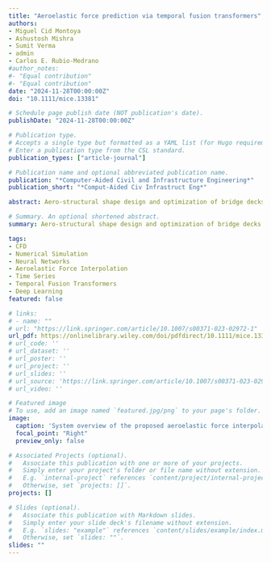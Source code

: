 ```yaml
---
title: "Aeroelastic force prediction via temporal fusion transformers"
authors:
- Miguel Cid Montoya
- Ashustosh Mishra
- Sumit Verma
- admin
- Carlos E. Rubio‐Medrano
#author_notes:
#- "Equal contribution"
#- "Equal contribution"
date: "2024-11-28T00:00:00Z"
doi: "10.1111/mice.13381"

# Schedule page publish date (NOT publication's date).
publishDate: "2024-11-28T00:00:00Z"

# Publication type.
# Accepts a single type but formatted as a YAML list (for Hugo requirements).
# Enter a publication type from the CSL standard.
publication_types: ["article-journal"]

# Publication name and optional abbreviated publication name.
publication: "*Computer-Aided Civil and Infrastructure Engineering*"
publication_short: "*Comput-Aided Civ Infrastruct Eng*"

abstract: Aero-structural shape design and optimization of bridge decks rely on accurately estimating their self-excited aeroelastic forces within the design domain. The inherent nonlinear features of bluff body aerodynamics and the high cost of wind tunnel tests and computational fluid dynamics (CFD) simulations make their emulation as a function of deck shape and reduced velocity challenging. State-of-the-art methods address deck shape tailoring by interpolating discrete values of integrated flutter derivatives (FDs) in the frequency domain. Nevertheless, more sophisticated strategies can improve surrogate accuracy and potentially reduce the required number of samples. We propose a time domain emulation strategy harnessing temporal fusion transformers (TFTs) to predict the self-excited forces time series before their integration into FDs. Emulating aeroelastic forces in the time domain permits the inclusion of time-series amplitudes, frequencies, phases, and other properties in the training process, enabling a more solid learning strategy that is independent of the self-excited forces modeling order and the inherent loss of information during the identification of FDs. TFTs' long- and short-term context awareness, combined with their interpretability and enhanced ability to deal with static and time-dependent covariates, make them an ideal choice for predicting unseen aeroelastic forces time series. The proposed TFT-based metamodel offers a powerful technique for drastically improving the accuracy and versatility of wind-resistant design optimization frameworks.

# Summary. An optional shortened abstract.
summary: Aero-structural shape design and optimization of bridge decks rely on accurately estimating their self-excited aeroelastic forces within the design domain. The inherent nonlinear features of bluff body aerodynamics and the high cost of wind tunnel tests and computational fluid dynamics (CFD) simulations make their emulation as a function of deck shape and reduced velocity challenging. We propose a time domain emulation strategy harnessing temporal fusion transformers (TFTs) to predict the self-excited forces time series before their integration into FDs.

tags:
- CFD
- Numerical Simulation
- Neural Networks
- Aeroelastic Force Interpolation
- Time Series
- Temporal Fusion Transformers
- Deep Learning
featured: false

# links:
# - name: ""
# url: "https://link.springer.com/article/10.1007/s00371-023-02972-1"
url_pdf: https://onlinelibrary.wiley.com/doi/pdfdirect/10.1111/mice.13381
# url_code: ''
# url_dataset: ''
# url_poster: ''
# url_project: ''
# url_slides: ''
# url_source: 'https://link.springer.com/article/10.1007/s00371-023-02972-1'
# url_video: ''

# Featured image
# To use, add an image named `featured.jpg/png` to your page's folder. 
image:
  caption: 'System overview of the proposed aeroelastic force interpolation framework.'
  focal_point: "Right"
  preview_only: false

# Associated Projects (optional).
#   Associate this publication with one or more of your projects.
#   Simply enter your project's folder or file name without extension.
#   E.g. `internal-project` references `content/project/internal-project/index.md`.
#   Otherwise, set `projects: []`.
projects: []

# Slides (optional).
#   Associate this publication with Markdown slides.
#   Simply enter your slide deck's filename without extension.
#   E.g. `slides: "example"` references `content/slides/example/index.md`.
#   Otherwise, set `slides: ""`.
slides: ""
---
```

